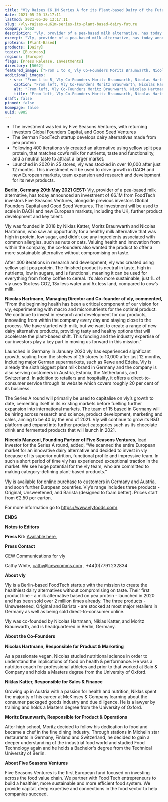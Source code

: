 ```yaml
---
title: "Vly Raises €6.1M Series A for its Plant-based Dairy of the Future"
date: 2021-05-20 13:17:11
lastmod: 2021-05-20 13:17:11
slug: /vly-raises-eu61m-series-its-plant-based-dairy-future
company: 5662
description: "Vly, provider of a pea-based milk alternative, has today announced an investment of €6.1M from FoodTech investors Five Seasons Ventures, alongside previous investors Global Founders Capital and Good Seed Ventures."
excerpt: "Vly, provider of a pea-based milk alternative, has today announced an investment of €6.1M from FoodTech investors Five Seasons Ventures, alongside previous investors Global Founders Capital and Good Seed Ventures."
proteins: [Plant-Based]
products: [Dairy]
topics: [Business]
regions: [Europe]
flags: [Press Release, Investments]
directory: [5662]
featured_image: ["From L to R_ Vly Co-Founders Moritz Braunwarth, Nicolas Hartmann, Niklas Katter._0.jpg"]
additional_images:
  - src: "From L to R_ Vly Co-Founders Moritz Braunwarth, Nicolas Hartmann, Niklas Katter._0.jpg"
    caption: "From left, Vly Co-Founders Moritz Braunwarth, Nicolas Hartmann, and Niklas Katter"
    alt: "From left, Vly Co-Founders Moritz Braunwarth, Nicolas Hartmann, and Niklas Katter"
    title: "From left, Vly Co-Founders Moritz Braunwarth, Nicolas Hartmann, and Niklas Katter"
draft: false
pinned: false
homepage: false
uuid: 8985
---
```

<ul>
<li>The investment was led by Five Seasons Ventures, with returning investors Global Founders Capital, and Good Seed Ventures </li>
<li>The German FoodTech startup develops dairy alternatives made from pea protein</li>
<li>Following 400 iterations vly created an alternative using yellow split pea protein, that matches cow’s milk for nutrients, taste and functionality, and a neutral taste to attract a larger market. </li>
<li>Launched in 2020 in 25 stores, vly was stocked in over 10,000 after just 12 months. This investment will be used to drive growth in DACH and new European markets, team expansion and research and development for its new products.</li>
</ul>
<p><strong>Berlin, Germany 20th May 2021 CEST:</strong> <a href="https://www.vlyfoods.com/"><u>Vly</u></a>, provider of a pea-based milk alternative, has today announced an investment of €6.1M from FoodTech investors Five Seasons Ventures, alongside previous investors Global Founders Capital and Good Seed Ventures. The investment will be used to scale in DACH and new European markets, including the UK, further product development and key talent.</p>
<p>Vly was founded in 2018 by Niklas Katter, Moritz Braunwarth and Nicolas Hartmann, who saw an opportunity for a healthy milk alternative that was high in protein, low sugar, and didn’t use any ingredients associated with common allergies, such as nuts or oats. Valuing health and innovation from within the company, the co-founders also wanted the product to offer a more sustainable alternative without compromising on taste.</p>
<p>After 400 iterations in research and development, vly was created using yellow split pea protein. The finished product is neutral in taste, high in nutrients, low in sugars, and is functional, meaning it can be used for everything from frothy coffee to cereal. It’s also more sustainable, just 1L of vly uses 15x less CO2, 13x less water and 5x less land, compared to cow’s milk. </p>
<p><strong>Nicolas Hartmann, Managing Director and Co-founder of vly, commented,</strong> “From the beginning health has been a critical component of our vision for vly, experimenting with macro and micronutrients for the optimal product. We continue to invest in research and development for our products, innovating from within the company every day and staying close to the process. We have started with milk, but we want to create a range of new dairy alternative products, providing tasty and healthy options that will accelerate the plant-based shift. This funding and the industry expertise of our investors play a key part in moving us forward in this mission.”</p>
<p>Launched in Germany in January 2020 vly has experienced significant growth, scaling from the shelves of 25 stores to 10,000 after just 12 months, including major German supermarkets, such as Rewe and Edeka. Vly is already the sixth biggest plant milk brand in Germany and the company is also serving customers in Austria, Estonia, the Netherlands, and Switzerland. In addition to retailers and hospitality, it offers a direct-to-consumer service through its website which covers roughly 20 per cent of its business.</p>
<p>The Series A round will primarily be used to capitalise on vly’s growth to date, cementing itself in its existing markets before fuelling further expansion into international markets. The team of 15 based in Germany will be hiring across research and science, product development, marketing and sales, aiming to be 40 by the end of 2021. Vly will continue to grow its R&D platform and expand into further product categories such as its chocolate drink and fermented products that will launch in 2021.</p>
<p><strong>Niccolo Manzoni, Founding Partner of Five Seasons Ventures</strong>, lead investor for the Series A round, added, “We scanned the entire European market for an innovative dairy alternative and decided to invest in vly because of its superior nutrition, functional profile and impressive team. In such a short period of time vly has experienced exceptional traction in the market. We see huge potential for the vly team, who are committed to making category-defining plant-based products.” </p>
<p>Vly is available for online purchase to customers in Germany and Austria, and soon further European countries. Vly’s range includes three products - Original, Unsweetened, and Barista (designed to foam better). Prices start from €2.50 per carton. </p>
<p>For more information go to <a href="https://www.vlyfoods.com/"><u>https://www.vlyfoods.com/</u></a></p>
<p><strong>ENDS</strong></p>
<p><strong>Notes to Editors</strong></p>
<p><strong>Press Kit:</strong> <a href="https://drive.google.com/drive/folders/1KDLJED3Uz5WZPoeVEjW_GgH0OLTeXe0v?usp=sharing"><u>Available here </u></a></p>
<p><strong>Press Contact</strong></p>
<p>CEW Communications for vly</p>
<p>Cathy White, <a href="mailto:cathy@cewcomms.com">cathy@cewcomms.com</a> , +44(0)7791 232834</p>
<p><strong>About vly </strong></p>
<p>Vly is a Berlin-based FoodTech startup with the mission to create the healthiest dairy alternatives without compromising on taste. Their first product line - a milk alternative based on pea protein - launched in 2020 and has been sold over 2 million times already. The three products - Unsweetened, Original and Barista - are stocked at most major retailers in Germany as well as being sold direct-to-consumer online. </p>
<p>Vly was co-founded by Nicolas Hartmann, Niklas Katter, and Moritz Braunwarth, and is headquartered in Berlin, Germany.</p>
<p><strong>About the Co-Founders</strong></p>
<p><strong>Nicolas Hartmann, Responsible for Product & Marketing</strong></p>
<p>As a passionate vegan, Nicolas studied nutritional science in order to understand the implications of food on health & performance. He was a nutrition coach for professional athletes and prior to that worked at Bain & Company and holds a Masters degree from the University of Oxford.</p>
<p><strong>Niklas Katter, Responsible for Sales & Finance</strong></p>
<p>Growing up in Austria with a passion for health and nutrition, Niklas spent the majority of his career at McKinsey & Company learning about the consumer packaged goods industry and due diligence. He is a lawyer by training and holds a Masters degree from the University of Oxford. </p>
<p><strong>Moritz Braunwarth, Responsible for Product & Operations</strong></p>
<p>After high school, Moritz decided to follow his dedication to food and became a chef in the fine dining industry. Through stations in Michelin star restaurants in Germany, Finland and Switzerland, he decided to gain a deeper understanding of the industrial food world and studied Food Technology again and he holds a Bachelor's degree from the Technical University of Berlin.</p>
<p><strong>About Five Seasons Ventures</strong></p>
<p>Five Seasons Ventures is the first European fund focused on investing across the food value chain. We partner with Food Tech entrepreneurs to build a healthier, more sustainable and more efficient food system. We provide capital, deep expertise and connections in the food sector to help companies succeed.</p>
